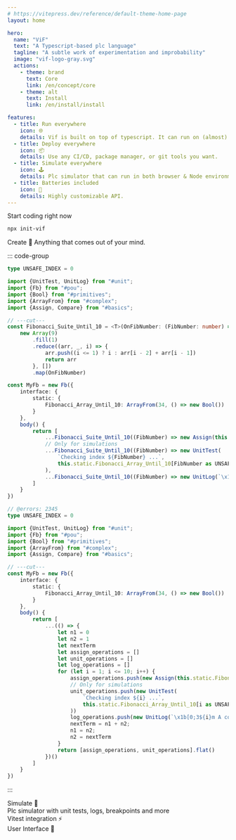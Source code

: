 ```yaml
---
# https://vitepress.dev/reference/default-theme-home-page
layout: home

hero:
  name: "ViF"
  text: "A Typescript-based plc language"
  tagline: "A subtle work of experimentation and improbability"
  image: "vif-logo-gray.svg"
  actions:
    - theme: brand
      text: Core
      link: /en/concept/core
    - theme: alt
      text: Install
      link: /en/install/install

features:
  - title: Run everywhere
    icon: 🌐
    details: Vif is built on top of typescript. It can run on (almost) all IDE.
  - title: Deploy everywhere
    icon: 📦
    details: Use any CI/CD, package manager, or git tools you want.
  - title: Simulate everywhere
    icon: 🕹️
    details: Plc simulator that can run in both browser & Node environments.
  - title: Batteries included
    icon: 🤖
    details: Highly customizable API.
---
```


<style>
.container .image .image-container .image-bg {
      animation: shoot 5s infinite linear;
}

@keyframes shoot {
  0% {
    opacity: 1;
  }

  50% {
    opacity: 0.5;
  }

  100% {
    opacity: 1;
  }
}
</style>
<script setup>
import Container from "./components/Container.vue";
import DisplaySnippet from "./components/snippet/DisplaySnippet.vue";

import {UnitTest, UnitLog} from "#unit";
import {Ob, Fb, InstanceDb} from "#pou";
import {Bool} from "#primitives";
import {ArrayFrom} from "#complex";
import {Assign, Call} from "#basics";
import {BuildSource} from "#source";


const Program = () => {
  const Fibonacci_Suite_Until_10 = (OnFibNumber) =>
      new Array(9)
          .fill(1)
          .reduce((arr, _, i) => {
            arr.push((i <= 1) ? i : arr[i - 2] + arr[i - 1]);
            return arr
          }, [])
          .map(OnFibNumber);

  const MyFb = new Fb({
    interface: {
      static: {
        Fibonacci_Array_Until_10: ArrayFrom(34, () => new Bool())
      }
    },
    body() {
      return [
        ...Fibonacci_Suite_Until_10((FibNumber) => new Assign(this.static.Fibonacci_Array_Until_10[FibNumber], true)),
        ...Fibonacci_Suite_Until_10((FibNumber) => new UnitTest(
            `Checking index ${FibNumber} ...`,
            this.static.Fibonacci_Array_Until_10[FibNumber], "=", true)
        ),
        ...Fibonacci_Suite_Until_10((FibNumber) => new UnitLog(`\x1b[0;3${FibNumber}m A cool log!`))
      ]
    }
  });

  const InstanceDbOfFib = new InstanceDb(MyFb);

  return BuildSource({
    blocks: {
      "Main": new Ob({
        body() {
          return [new Call(InstanceDbOfFib, {})]
        }
      }),
      "MyFb": MyFb,
      "InstanceDbOfFib": InstanceDbOfFib
    }
  });
}
</script>

<Container>
<div class="flex flex-col items-center gap-10">
<div class="flex flex-wrap items-center justify-center gap-10 pt-10">
    <span class="text-5xl font-bold">Start coding <span class="text-blue">right now</span></span>

```sh [npx]
npx init-vif
```

</div>

<div class="flex flex-col gap-10 max-w-200 overflow-hidden">
    <span class="text-5xl font-bold">Create 🔨</span>
    <span>Anything that comes out of your mind.</span>
</div>

<div class="w-full">

::: code-group

```ts twoslash [Functionnal]
type UNSAFE_INDEX = 0

import {UnitTest, UnitLog} from "#unit";
import {Fb} from "#pou";
import {Bool} from "#primitives";
import {ArrayFrom} from "#complex";
import {Assign, Compare} from "#basics";

// ---cut---
const Fibonacci_Suite_Until_10 = <T>(OnFibNumber: (FibNumber: number) => T): T[] =>
    new Array(9)
        .fill(1)
        .reduce((arr, _, i) => {
            arr.push((i <= 1) ? i : arr[i - 2] + arr[i - 1])
            return arr
        }, [])
        .map(OnFibNumber)

const MyFb = new Fb({
    interface: {
        static: {
            Fibonacci_Array_Until_10: ArrayFrom(34, () => new Bool())
        }
    }, 
    body() {
        return [
            ...Fibonacci_Suite_Until_10((FibNumber) => new Assign(this.static.Fibonacci_Array_Until_10[FibNumber as UNSAFE_INDEX], true)),
            // Only for simulations
            ...Fibonacci_Suite_Until_10((FibNumber) => new UnitTest(
                `Checking index ${FibNumber} ...`,
                this.static.Fibonacci_Array_Until_10[FibNumber as UNSAFE_INDEX], "=", true)
            ),
            ...Fibonacci_Suite_Until_10((FibNumber) => new UnitLog(`\x1b[0;3${FibNumber}m A cool log!`))
        ]
    }
})
```
```ts twoslash [Imperative]
// @errors: 2345
type UNSAFE_INDEX = 0

import {UnitTest, UnitLog} from "#unit";
import {Fb} from "#pou";
import {Bool} from "#primitives";
import {ArrayFrom} from "#complex";
import {Assign, Compare} from "#basics";

// ---cut---
const MyFb = new Fb({
    interface: {
        static: {
            Fibonacci_Array_Until_10: ArrayFrom(34, () => new Bool())
        }
    }, 
    body() {
        return [
            ...(() => {
                let n1 = 0
                let n2 = 1
                let nextTerm
                let assign_operations = []
                let unit_operations = []
                let log_operations = []
                for (let i = 1; i <= 10; i++) {
                    assign_operations.push(new Assign(this.static.Fibonacci_Array_Until_10[i as UNSAFE_INDEX], true))
                    // Only for simulations
                    unit_operations.push(new UnitTest(
                        `Checking index ${i} ...`,
                        this.static.Fibonacci_Array_Until_10[i as UNSAFE_INDEX], "=", true
                    ))
                    log_operations.push(new UnitLog(`\x1b[0;3${i}m A cool log!`))
                    nextTerm = n1 + n2;
                    n1 = n2;
                    n2 = nextTerm
                }
                return [assign_operations, unit_operations].flat()
            })()
        ]
    }
})
```

:::

</div>

<div class="flex flex-col items-center w-full gap-10">
    <span class="text-5xl font-bold">Simulate 🎰</span>
    <div class="flex flex-col gap-10 w-full">
        <span class="text-center">Plc simulator with unit tests, logs, breakpoints and more</span>
        <ClientOnly>
            <DisplaySnippet :openInView="true" :program="Program()" mode="unit" :outputBlocks="['file:///MyFb']"/>
        </ClientOnly>
    </div>
</div>

<div class="flex flex-wrap w-full justify-around items-center gap-10">
    <a style="text-decoration: none !important; color: var(--vp-c-text-1) !important;" href="https://vif.adclz.net/en/simulation/vitest-integration">
        <div class="flex flex-col items-center gap-10 p-6 cursor-pointer rounded VPFeature"
            style="background-color: var(--vp-c-bg-soft);">
            <span class="text-3xl font-bold">Vitest integration ⚡</span>
        </div>
    </a>
    <a style="text-decoration: none !important; color: var(--vp-c-text-1) !important;" href="https://vif.adclz.net/en/simulation/user-interface">
        <div class="flex flex-col items-center gap-10 p-6 cursor-pointer rounded VPFeature"
            style="background-color: var(--vp-c-bg-soft);">
            <span class="text-3xl font-bold">User Interface 🎲</span>
        </div>
    </a>
</div>

</div>
</Container>


